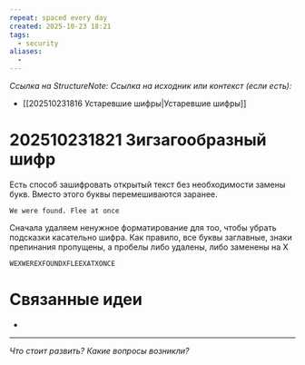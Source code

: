 ```yaml
---
repeat: spaced every day
created: 2025-10-23 18:21
tags:
  - security
aliases:
  -
---
```

*Ссылка на StructureNote:*
*Ссылка на исходник или контекст (если есть):*
- [[202510231816 Устаревшие шифры|Устаревшие шифры]]

# 202510231821 Зигзагообразный шифр

Есть способ зашифровать открытый текст без необходимости замены букв. Вместо этого буквы перемешиваются заранее.

```
We were found. Flee at once
```

Сначала удаляем ненужное форматирование для тоо, чтобы убрать подсказки касательно шифра. Как правило, все буквы заглавные, знаки препинания пропущены, а пробелы либо удалены, либо заменены на X

```
WEXWEREXFOUNDXFLEEXATXONCE
```

# Связанные идеи

- 

---

*Что стоит развить? Какие вопросы возникли?*
